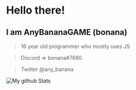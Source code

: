 # Hello there!

## I am AnyBananaGAME (bonana)

> 16 year old programmer who mostly uses JS

> Discord => bonana#7680

> Twitter @any_banana

![My github Stats](https://github-readme-stats.vercel.app/api?username=AnyBananaGAME&show_icons=true&theme=tokyonight)

